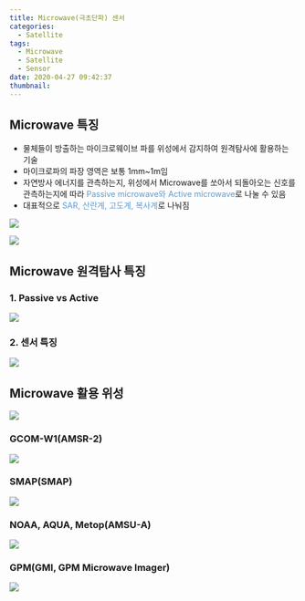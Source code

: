 ```yaml
---
title: Microwave(극초단파) 센서
categories:
  - Satellite
tags:
  - Microwave
  - Satellite
  - Sensor
date: 2020-04-27 09:42:37
thumbnail:
---
```


## Microwave 특징

- 물체들이 방출하는 마이크로웨이브 파를 위성에서 감지하여 원격탐사에 활용하는 기술
- 마이크로파의 파장 영역은 보통 1mm~1m임
- 자연방사 에너지를 관측하는지, 위성에서 Microwave를 쏘아서 되돌아오는 신호를 관측하는지에 따라 <span style="color:#5B9BD5">Passive microwave와 Active microwave</span>로 나눌 수 있음
- 대표적으로 <span style="color:#5B9BD5">SAR, 산란계, 고도계, 복사계</span>로 나눠짐

![](/images/microwave/1.png)

![](/images/microwave/2.png)

## Microwave 원격탐사 특징

### 1. Passive vs Active

![](/images/microwave/3.png)

### 2. 센서 특징

![](/images/microwave/4.png)

## Microwave 활용 위성

![](/images/microwave/5.png)

### GCOM-W1(AMSR-2)

![](/images/microwave/6.png)

### SMAP(SMAP)

![](/images/microwave/7.png)

### NOAA, AQUA, Metop(AMSU-A)

![](/images/microwave/8.png)

### GPM(GMI, GPM Microwave Imager)

![](/images/microwave/9.png)
